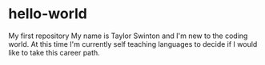 # hello-world
My first repository
My name is Taylor Swinton and I'm new to the coding world. At this time I'm currently self teaching languages to decide if I would like to take this career path.
